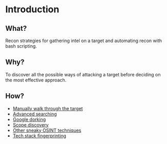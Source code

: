 # Introduction

## What?

Recon strategies for gathering intel on a target and automating recon with bash scripting.

## Why?

To discover all the possible ways of attacking a target before deciding on the most effective approach.

## How?

* [Manually walk through the target](stroll.md)
* [Advanced searching](red-recon:docs/osint/searching)
* [Google dorking](red-recon:docs/osint/google-dorking)
* [Scope discovery](dns.md)
* [Other sneaky OSINT techniques](sneaky.md)
* [Tech stack fingerprinting](techstack.md)


